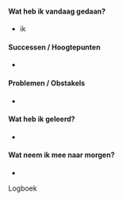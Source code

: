 #### **Wat heb ik vandaag gedaan?**
- ik 


#### **Successen / Hoogtepunten**
- 

#### **Problemen / Obstakels**
- 

#### **Wat heb ik geleerd?**
- 

#### **Wat neem ik mee naar morgen?**
- 


Logboek


